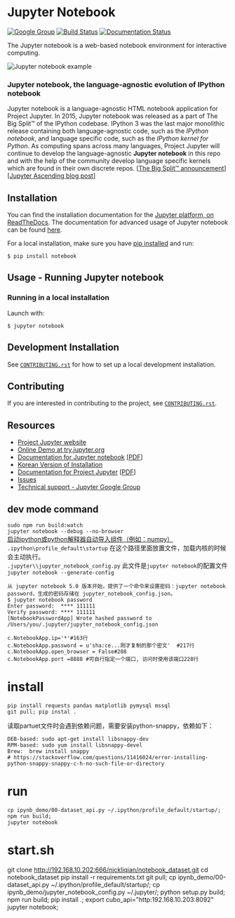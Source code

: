 # Jupyter Notebook

[![Google Group](https://img.shields.io/badge/-Google%20Group-lightgrey.svg)](https://groups.google.com/forum/#!forum/jupyter)
[![Build Status](https://travis-ci.org/jupyter/notebook.svg?branch=master)](https://travis-ci.org/jupyter/notebook)
[![Documentation Status](https://readthedocs.org/projects/jupyter-notebook/badge/?version=latest)](http://jupyter-notebook.readthedocs.io/en/latest/?badge=latest)
                


The Jupyter notebook is a web-based notebook environment for interactive
computing.

![Jupyter notebook example](docs/resources/running_code_med.png "Jupyter notebook example")

### Jupyter notebook, the language-agnostic evolution of IPython notebook
Jupyter notebook is a language-agnostic HTML notebook application for
Project Jupyter. In 2015, Jupyter notebook was released as a part of
The Big Split™ of the IPython codebase. IPython 3 was the last major monolithic
release containing both language-agnostic code, such as the *IPython notebook*,
and language specific code, such as the *IPython kernel for Python*. As
computing spans across many languages, Project Jupyter will continue to develop the
language-agnostic **Jupyter notebook** in this repo and with the help of the
community develop language specific kernels which are found in their own
discrete repos.
[[The Big Split™ announcement](https://blog.jupyter.org/the-big-split-9d7b88a031a7)]
[[Jupyter Ascending blog post](https://blog.jupyter.org/jupyter-ascending-1bf5b362d97e)]

## Installation
You can find the installation documentation for the
[Jupyter platform, on ReadTheDocs](https://jupyter.readthedocs.io/en/latest/install.html).
The documentation for advanced usage of Jupyter notebook can be found
[here](https://jupyter-notebook.readthedocs.io/en/latest/).

For a local installation, make sure you have
[pip installed](https://pip.readthedocs.io/en/stable/installing/) and run:

    $ pip install notebook

## Usage - Running Jupyter notebook

### Running in a local installation

Launch with:

    $ jupyter notebook

## Development Installation

See [`CONTRIBUTING.rst`](CONTRIBUTING.rst) for how to set up a local development installation.

## Contributing

If you are interested in contributing to the project, see [`CONTRIBUTING.rst`](CONTRIBUTING.rst).

## Resources
- [Project Jupyter website](https://jupyter.org)
- [Online Demo at try.jupyter.org](https://try.jupyter.org)
- [Documentation for Jupyter notebook](https://jupyter-notebook.readthedocs.io/en/latest/) [[PDF](https://media.readthedocs.org/pdf/jupyter-notebook/latest/jupyter-notebook.pdf)]
- [Korean Version of Installation](https://github.com/ChungJooHo/Jupyter_Kor_doc/)
- [Documentation for Project Jupyter](https://jupyter.readthedocs.io/en/latest/index.html) [[PDF](https://media.readthedocs.org/pdf/jupyter/latest/jupyter.pdf)]
- [Issues](https://github.com/jupyter/notebook/issues)
- [Technical support - Jupyter Google Group](https://groups.google.com/forum/#!forum/jupyter)

## dev mode command
`sudo npm run build:watch`  
`jupyter notebook --debug --no-browser`  
[启动ipython或python解释器自动导入组件（例如：numpy）](https://blog.csdn.net/xlinsist/article/details/51168892)  
`.ipython\profile_default\startup` 在这个路径里面放置文件，加载内核的时候会主动执行。  
`.jupyter\\jupyter_notebook_config.py` 此文件是`jupyter notebook`的配置文件
`jupyter notebook --generate-config`
```
从 jupyter notebook 5.0 版本开始，提供了一个命令来设置密码：jupyter notebook password，生成的密码存储在 jupyter_notebook_config.json。
$ jupyter notebook password
Enter password:  **** 111111
Verify password: **** 111111
[NotebookPasswordApp] Wrote hashed password to /Users/you/.jupyter/jupyter_notebook_config.json
```
```
c.NotebookApp.ip='*'#163行
c.NotebookApp.password = u'sha:ce...刚才复制的那个密文'  #217行
c.NotebookApp.open_browser = False#208
c.NotebookApp.port =8888 #可自行指定一个端口, 访问时使用该端口228行
```

# install
`pip install requests pandas matplotlib pymysql mssql`  
`git pull; pip instal .`  

读取partuet文件时会遇到依赖问题，需要安装python-snappy，依赖如下：
```
DEB-based: sudo apt-get install libsnappy-dev
RPM-based: sudo yum install libsnappy-devel
Brew:  brew install snappy
# https://stackoverflow.com/questions/11416024/error-installing-python-snappy-snappy-c-h-no-such-file-or-directory
```

# run
```
cp ipynb_demo/00-dataset_api.py ~/.ipython/profile_default/startup/;
npm run build;
jupyter notebook
```

# start.sh
git clone http://192.168.10.202:666/nickliqian/notebook_dataset.git
cd notebook_dataset
pip install -r requirements.txt
git pull;
cp ipynb_demo/00-dataset_api.py ~/.ipython/profile_default/startup/;
cp ipynb_demo/jupyter_notebook_config.py ~/.jupyter/;
python setup.py build;
npm run build;
pip install .;
export cubo_api="http:192.168.10.203:8092"
jupyter notebook;
